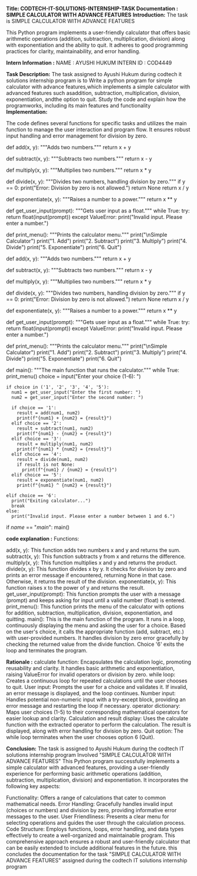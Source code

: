 **Title: CODTECH-IT-SOLUTIONS-INTERNSHIP-TASK Documentation : SIMPLE CALCULATOR WITH ADVANCE FEATURES**
**Introduction:** 
The task is SIMPLE CALCULATOR WITH ADVANCE FEATURES

This Python program implements a user-friendly calculator that offers basic arithmetic operations (addition, subtraction, multiplication, division) along with exponentiation and the ability to quit. It adheres to good programming practices for clarity, maintainability, and error handling.

**Intern Information :**
NAME : AYUSHI HUKUM 
INTERN ID : COD4449

**Task Description:**
The task assigned to Ayushi Hukum during codtech it solutions internship program is to Write a python program for simple calculator with advance features,which implements a simple calculator with advanced features such asaddition, subtraction, multiplication, division, exponentiation, andthe option to quit. Study the code and explain how the programworks, including its main features and functionality
**Implementation:**

The code defines several functions for specific tasks and utilizes the main function to manage the user interaction and program flow. It ensures robust input handling and error management for division by zero.


def add(x, y):
  """Adds two numbers."""
  return x + y

def subtract(x, y):
  """Subtracts two numbers."""
  return x - y

def multiply(x, y):
  """Multiplies two numbers."""
  return x * y

def divide(x, y):
  """Divides two numbers, handling division by zero."""
  if y == 0:
    print("Error: Division by zero is not allowed.")
    return None
  return x / y

def exponentiate(x, y):
  """Raises a number to a power."""
  return x ** y

def get_user_input(prompt):
  """Gets user input as a float."""
  while True:
    try:
      return float(input(prompt))
    except ValueError:
      print("Invalid input. Please enter a number.")

def print_menu():
  """Prints the calculator menu."""
  print("\nSimple Calculator")
  print("1. Add")
  print("2. Subtract")
  print("3. Multiply")
  print("4. Divide")
  print("5. Exponentiate")
  print("6. Quit")

def add(x, y):
  """Adds two numbers."""
  return x + y

def subtract(x, y):
  """Subtracts two numbers."""
  return x - y

def multiply(x, y):
  """Multiplies two numbers."""
  return x * y

def divide(x, y):
  """Divides two numbers, handling division by zero."""
  if y == 0:
    print("Error: Division by zero is not allowed.")
    return None
  return x / y

def exponentiate(x, y):
  """Raises a number to a power."""
  return x ** y

def get_user_input(prompt):
  """Gets user input as a float."""
  while True:
    try:
      return float(input(prompt))
    except ValueError:
      print("Invalid input. Please enter a number.")

def print_menu():
  """Prints the calculator menu."""
  print("\nSimple Calculator")
  print("1. Add")
  print("2. Subtract")
  print("3. Multiply")
  print("4. Divide")
  print("5. Exponentiate")
  print("6. Quit")

def main():
  """The main function that runs the calculator."""
  while True:
    print_menu()
    choice = input("Enter your choice (1-6): ")

    if choice in ('1', '2', '3', '4', '5'):
      num1 = get_user_input("Enter the first number: ")
      num2 = get_user_input("Enter the second number: ")

      if choice == '1':
        result = add(num1, num2)
        print(f"{num1} + {num2} = {result}")
      elif choice == '2':
        result = subtract(num1, num2)
        print(f"{num1} - {num2} = {result}")
      elif choice == '3':
        result = multiply(num1, num2)
        print(f"{num1} * {num2} = {result}")
      elif choice == '4':
        result = divide(num1, num2)
        if result is not None:
          print(f"{num1} / {num2} = {result}")
      elif choice == '5':
        result = exponentiate(num1, num2)
        print(f"{num1} ^ {num2} = {result}")

    elif choice == '6':
      print("Exiting calculator...")
      break
    else:
      print("Invalid input. Please enter a number between 1 and 6.")

if _name_ == "_main_":
  main()


**code explanation :**
Functions:

add(x, y): This function adds two numbers x and y and returns the sum.
subtract(x, y): This function subtracts y from x and returns the difference.
multiply(x, y): This function multiplies x and y and returns the product.
divide(x, y): This function divides x by y. It checks for division by zero and prints an error message if encountered, returning None in that case. Otherwise, it returns the result of the division.
exponentiate(x, y): This function raises x to the power of y and returns the result.
get_user_input(prompt): This function prompts the user with a message (prompt) and keeps asking for input until a valid number (float) is entered.
print_menu(): This function prints the menu of the calculator with options for addition, subtraction, multiplication, division, exponentiation, and quitting.
main(): This is the main function of the program. It runs in a loop, continuously displaying the menu and asking the user for a choice.
Based on the user's choice, it calls the appropriate function (add, subtract, etc.) with user-provided numbers.
It handles division by zero error gracefully by checking the returned value from the divide function.
Choice '6' exits the loop and terminates the program.



**Rationale :**
calculate function: Encapsulates the calculation logic, promoting reusability and clarity. It handles basic arithmetic and exponentiation, raising ValueError for invalid operators or division by zero.
while loop: Creates a continuous loop for repeated calculations until the user chooses to quit.
User input: Prompts the user for a choice and validates it. If invalid, an error message is displayed, and the loop continues.
Number input: Handles potential non-numeric input with a try-except block, providing an error message and restarting the loop if necessary.
operator dictionary: Maps user choices (1-5) to their corresponding mathematical operators for easier lookup and clarity.
Calculation and result display: Uses the calculate function with the extracted operator to perform the calculation. The result is displayed, along with error handling for division by zero.
Quit option: The while loop terminates when the user chooses option 6 (Quit).



**Conclusion:**
The task is assigned to Ayushi Hukum during the codtech IT solutions internship program Involved "SIMPLE CALCULATOR WITH ADVANCE FEATURES" 
This Python program successfully implements a simple calculator with advanced features, providing a user-friendly experience for performing basic arithmetic operations (addition, subtraction, multiplication, division) and exponentiation. It incorporates the following key aspects:

Functionality: Offers a range of calculations that cater to common mathematical needs.
Error Handling: Gracefully handles invalid input (choices or numbers) and division by zero, providing informative error messages to the user.
User Friendliness: Presents a clear menu for selecting operations and guides the user through the calculation process.
Code Structure: Employs functions, loops, error handling, and data types effectively to create a well-organized and maintainable program.
This comprehensive approach ensures a robust and user-friendly calculator that can be easily extended to include additional features in the future.
this concludes the documentation for the task "SIMPLE CALCULATOR WITH ADVANCE FEATURES" assigned during the codtech IT solutions internship program
